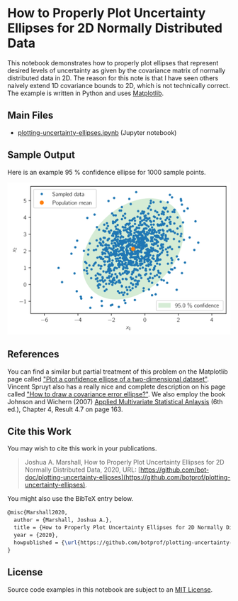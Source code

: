 # How to Properly Plot Uncertainty Ellipses for 2D Normally Distributed Data

This notebook demonstrates how to properly plot ellipses that represent desired levels of uncertainty as given by the covariance matrix of normally distributed data in 2D.  The reason for this note is that I have seen others naively extend 1D covariance bounds to 2D, which is not technically correct.  The example is written in Python and uses [Matplotlib](https://matplotlib.org).

## Main Files

* [plotting-uncertainty-ellipses.ipynb](https://nbviewer.jupyter.org/github/botprof/plotting-uncertainty-ellipses/blob/main/plotting-uncertainty-ellipses.ipynb) (Jupyter notebook)

## Sample Output

Here is an example 95 \% confidence ellipse for 1000 sample points.

![Sample ellipse](sample-ellipse.svg)

## References

You can find a similar but partial treatment of this problem on the Matplotlib page called ["Plot a confidence ellipse of a two-dimensional dataset"](https://matplotlib.org/devdocs/gallery/statistics/confidence_ellipse.html). Vincent Spruyt also has a really nice and complete description on his page called ["How to draw a covariance error ellipse?"](https://www.visiondummy.com/2014/04/draw-error-ellipse-representing-covariance-matrix/). We also employ the book Johnson and Wichern (2007) [Applied Multivariate Statistical Anlaysis](https://ocul-qu.primo.exlibrisgroup.com/permalink/01OCUL_QU/11tsvcl/alma9925738833405158) (6th ed.), Chapter 4, Result 4.7 on page 163.

## Cite this Work

You may wish to cite this work in your publications.

> Joshua A. Marshall, How to Properly Plot Uncertainty Ellipses for 2D Normally Distributed Data, 2020, URL: [https://github.com/bot-doc/plotting-uncertainty-ellipses](https://github.com/botprof/plotting-uncertainty-ellipses).

You might also use the BibTeX entry below.

```latex
@misc{Marshall2020,
  author = {Marshall, Joshua A.},
  title = {How to Properly Plot Uncertainty Ellipses for 2D Normally Distributed Data},
  year = {2020},
  howpublished = {\url{https://github.com/botprof/plotting-uncertainty-ellipses}}
}
```

## License

Source code examples in this notebook are subject to an [MIT License](LICENSE).
